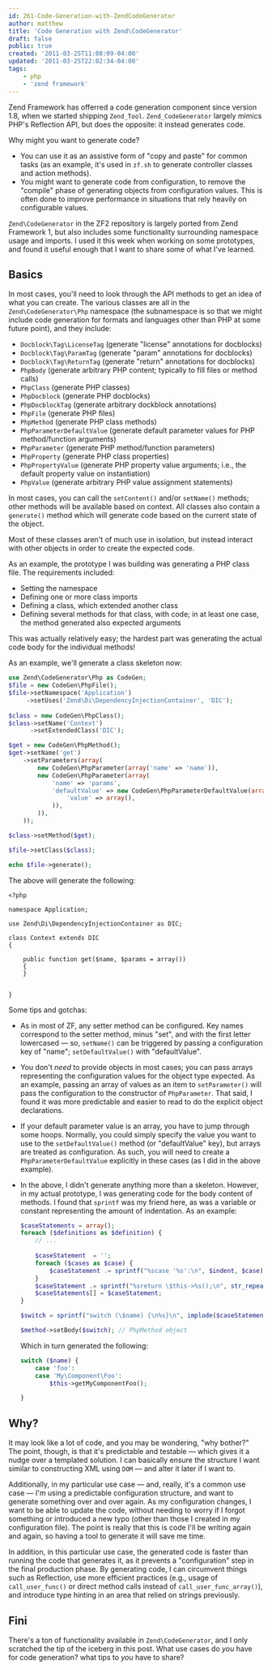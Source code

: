 ```yaml
---
id: 261-Code-Generation-with-ZendCodeGenerator
author: matthew
title: 'Code Generation with Zend\CodeGenerator'
draft: false
public: true
created: '2011-03-25T11:08:09-04:00'
updated: '2011-03-25T22:02:34-04:00'
tags:
    - php
    - 'zend framework'
---
```

Zend Framework has offerred a code generation component since version 1.8, when
we started shipping `Zend_Tool`. `Zend_CodeGenerator` largely mimics PHP's
Reflection API, but does the opposite: it instead generates code.

Why might you want to generate code?

- You can use it as an assistive form of "copy and paste" for common tasks (as
  an example, it's used in `zf.sh` to generate controller classes and action
  methods).
- You might want to generate code from configuration, to remove the "compile"
  phase of generating objects from configuration values. This is often done to
  improve performance in situations that rely heavily on configurable values.

`Zend\CodeGenerator` in the ZF2 repository is largely ported from Zend Framework
1, but also includes some functionality surrounding namespace usage and imports.
I used it this week when working on some prototypes, and found it useful enough
that I want to share some of what I've learned.

<!--- EXTENDED -->

## Basics

In most cases, you'll need to look through the API methods to get an idea of
what you can create. The various classes are all in the `Zend\CodeGenerator\Php`
namespace (the subnamespace is so that we might include code generation for
formats and languages other than PHP at some future point), and they include:

- `Docblock\Tag\LicenseTag` (generate "license" annotations for docblocks)
- `Docblock\Tag\ParamTag` (generate "param" annotations for docblocks)
- `Docblock\Tag\ReturnTag` (generate "return" annotations for docblocks)
- `PhpBody` (generate arbitrary PHP content; typically to fill files or method calls)
- `PhpClass` (generate PHP classes)
- `PhpDocblock` (generate PHP docblocks)
- `PhpDocblockTag` (generate arbitrary dockblock annotations)
- `PhpFile` (generate PHP files)
- `PhpMethod` (generate PHP class methods)
- `PhpParameterDefaultValue` (generate default parameter values for PHP method/function arguments)
- `PhpParameter` (generate PHP method/function parameters)
- `PhpProperty` (generate PHP class properties)
- `PhpPropertyValue` (generate PHP property value arguments; i.e., the default property value on instantiation)
- `PhpValue` (generate arbitrary PHP value assignment statements)

In most cases, you can call the `setContent()` and/or `setName()` methods; other methods will be available based on context. All classes also contain a `generate()` method which will generate code based on the current state of the object.

Most of these classes aren't of much use in isolation, but instead interact with other objects in order to create the expected code.

As an example, the prototype I was building was generating a PHP class file. The requirements included:

- Setting the namespace
- Defining one or more class imports
- Defining a class, which extended another class
- Defining several methods for that class, with code; in at least one case, the method generated also expected arguments

This was actually relatively easy; the hardest part was generating the actual code body for the individual methods!

As an example, we'll generate a class skeleton now:

```php
use Zend\CodeGenerator\Php as CodeGen;
$file = new CodeGen\PhpFile();
$file->setNamespace('Application')
     ->setUses('Zend\Di\DependencyInjectionContainer', 'DIC');
     
$class = new CodeGen\PhpClass();
$class->setName('Context')
      ->setExtendedClass('DIC');

$get = new CodeGen\PhpMethod();
$get->setName('get')
    ->setParameters(array(
        new CodeGen\PhpParameter(array('name' => 'name')),
        new CodeGen\PhpParameter(array(
            'name' => 'params',
            'defaultValue' => new CodeGen\PhpParameterDefaultValue(array(
                'value' => array(),
            )),
        )),
    ));

$class->setMethod($get);

$file->setClass($class);

echo $file->generate();
```

The above will generate the following:

```
<?php

namespace Application;

use Zend\Di\DependencyInjectionContainer as DIC;

class Context extends DIC
{

    public function get($name, $params = array())
    {
    }


}
```

Some tips and gotchas:

- As in most of ZF, any setter method can be configured. Key names correspond to
  the setter method, minus "set", and with the first letter lowercased — so,
  `setName()` can be triggered by passing a configuration key of "name";
  `setDefaultValue()` with "defaultValue".
- You don't *need* to provide objects in most cases; you can pass arrays
  representing the configuration values for the object type expected. As an
  example, passing an array of values as an item to `setParameter()` will pass
  the configuration to the constructor of `PhpParameter`. That said, I found it
  was more predictable and easier to read to do the explicit object
  declarations.
- If your default parameter value is an array, you have to jump through some
  hoops. Normally, you could simply specify the value you want to use to the
  `setDefaultValue()` method (or "defaultValue" key), but arrays are treated as
  configuration. As such, you will need to create a `PhpParameterDefaultValue`
  explicitly in these cases (as I did in the above example).
- In the above, I didn't generate anything more than a skeleton. However, in my
  actual prototype, I was generating code for the body content of methods. I
  found that `sprintf` was my friend here, as was a variable or constant
  representing the amount of indentation. As an example:

  ```php
  $caseStatements = array();
  foreach ($definitions as $definition) {
      // ...
      
      $caseStatement  = '';
      foreach ($cases as $case) {
          $caseStatement .= sprintf("%scase '%s':\n", $indent, $case);
      }
      $caseStatement .= sprintf("%sreturn \$this->%s();\n", str_repeat($indent, 2), $getter);
      $caseStatements[] = $caseStatement;
  }

  $switch = sprintf("switch (\$name) {\n%s}\n", implode($caseStatements, "\n"));

  $method->setBody($switch); // PhpMethod object
  ```

  Which in turn generated the following:

  ```php
  switch ($name) {
      case 'foo':
      case 'My\Component\Foo':
          $this->getMyComponentFoo();

  }
  ```

Why?
----

It may look like a lot of code, and you may be wondering, "why bother?" The
point, though, is that it's predictable and testable — which gives it a nudge
over a templated solution. I can basically ensure the structure I want similar
to constructing XML using `DOM` — and alter it later if I want to.

Additionally, in my particular use case — and, really, it's a common use case —
I'm using a predictable configuration structure, and want to generate something
over and over again. As my configuration changes, I want to be able to update
the code, without needing to worry if I forgot something or introduced a new
typo (other than those I created in my configuration file). The point is really
that this is code I'll be writing again and again, so having a tool to generate
it will save me time.

In addition, in this particular use case, the generated code is faster than
running the code that generates it, as it prevents a "configuration" step in the
final production phase. By generating code, I can circumvent things such as
Reflection, use more efficient practices (e.g., usage of `call_user_func()` or
direct method calls instead of `call_user_func_array()`), and introduce type
hinting in an area that relied on strings previously.

Fini
----

There's a ton of functionality available in `Zend\CodeGenerator`, and I only
scratched the tip of the iceberg in this post. What use cases do *you* have for
code generation? what tips to *you* have to share?
